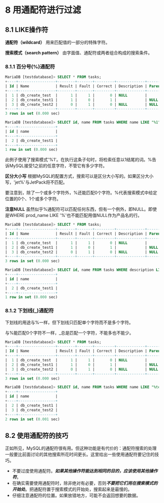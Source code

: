 # 8 用通配符进行过滤

## 8.1 LIKE操作符

**通配符（wildcard）** 用来匹配值的一部分的特殊字符。

**搜索模式（search pattern）** 由字面值、通配符或两者组合构成的搜索条件。

### 8.1.1 百分号(%)通配符

```SQL
MariaDB [testdatabase]> SELECT * FROM tasks;
+----+-----------------+--------+-------+---------+-------------+--------+
| Id | Name            | Result | Fault | Correct | Description | Parent |
+----+-----------------+--------+-------+---------+-------------+--------+
|  1 | db_create_test  |      1 |     1 |       0 | NULL        |        |
|  2 | db_create_test1 |      1 |     0 |       1 |             | NULL   |
|  3 | db_create_test2 |      0 |     1 |       0 | NULL        | NULL   |
+----+-----------------+--------+-------+---------+-------------+--------+
3 rows in set (0.000 sec)

MariaDB [testdatabase]> SELECT id, name FROM tasks WHERE name LIKE "%1";
+----+-----------------+
| id | name            |
+----+-----------------+
|  2 | db_create_test1 |
+----+-----------------+
1 row in set (0.000 sec)
```

此例子使用了搜索模式'%1'。在执行这条子句时，将检索任意以1结尾的词。%告诉MySQL接受1之前的任意字符，不管它有多少字符。  

**区分大小写** 根据MySQL的配置方式，搜索可以是区分大小写的。如果区分大小写，'jet%'与JetPack将不匹配。

要注意到，除了一个或多个字符外，%还能匹配0个字符。%代表搜索模式中给定位置的0个、1个或多个字符。

**注意NULL** 虽然似乎%通配符可以匹配任何东西，但有一个例外，即NULL。即使是WHERE prod_name LIKE '%'也不能匹配用值NULL作为产品名的行。

```SQL
MariaDB [testdatabase]> SELECT * FROM tasks;
+----+-----------------+--------+-------+---------+-------------+--------+
| Id | Name            | Result | Fault | Correct | Description | Parent |
+----+-----------------+--------+-------+---------+-------------+--------+
|  1 | db_create_test  |      1 |     1 |       0 | NULL        |        |
|  2 | db_create_test1 |      1 |     0 |       1 |             | NULL   |
|  3 | db_create_test2 |      0 |     1 |       0 | NULL        | NULL   |
+----+-----------------+--------+-------+---------+-------------+--------+
3 rows in set (0.000 sec)

MariaDB [testdatabase]> SELECT id, name FROM tasks WHERE description LIKE "%";
+----+-----------------+
| id | name            |
+----+-----------------+
|  2 | db_create_test1 |
+----+-----------------+
1 row in set (0.000 sec)
```

### 8.1.2 下划线(_)通配符

下划线的用途与%一样，但下划线只匹配单个字符而不是多个字符。

与%能匹配0个字符不一样，_总是匹配一个字符，不能多也不能少。

```SQL
MariaDB [testdatabase]> SELECT * FROM tasks;
+----+-----------------+--------+-------+---------+-------------+--------+
| Id | Name            | Result | Fault | Correct | Description | Parent |
+----+-----------------+--------+-------+---------+-------------+--------+
|  1 | db_create_test  |      1 |     1 |       0 | NULL        |        |
|  2 | db_create_test1 |      1 |     0 |       1 |             | NULL   |
|  3 | db_create_test2 |      0 |     1 |       0 | NULL        | NULL   |
+----+-----------------+--------+-------+---------+-------------+--------+
3 rows in set (0.000 sec)

MariaDB [testdatabase]> SELECT id, name FROM tasks WHERE name LIKE "%test_";
+----+-----------------+
| id | name            |
+----+-----------------+
|  2 | db_create_test1 |
|  3 | db_create_test2 |
+----+-----------------+
2 rows in set (0.001 sec)
```

## 8.2 使用通配符的技巧

正如所见，MySQL的通配符很有用。但这种功能是有代价的：通配符搜索的处理一般要比前面讨论的其他搜索所花时间更长。这里给出一些使用通配符要记住的技巧。
* 不要过度使用通配符。***如果其他操作符能达到相同的目的，应该使用其他操作符***。 
* 在确实需要使用通配符时，除非绝对有必要，否则***不要把它们用在搜索模式的开始处***。把通配符置于搜索模式的开始处，搜索起来是最慢的。 
* 仔细注意通配符的位置。如果放错地方，可能不会返回想要的数据。  
